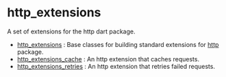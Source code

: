 # http_extensions

A set of extensions for the http dart package.

* [http_extensions](http_extensions) : Base classes for building standard extensions for [http](https://pub.dev/packages/http) package.
* [http_extensions_cache](http_extensions_cache) : An http extension that caches requests.
* [http_extensions_retries](http_extensions_retry) : An http extension that retries failed requests.
